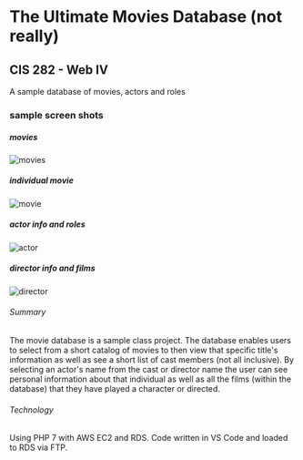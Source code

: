 # The Ultimate Movies Database (not really)
## CIS 282 - Web IV

A sample database of movies, actors and roles

### sample screen shots

##### movies
![movies](https://user-images.githubusercontent.com/3731127/53783357-d3de5e80-3ed6-11e9-929b-5caee4f9a8ad.PNG)

##### individual movie
![movie](https://user-images.githubusercontent.com/3731127/53783387-f8d2d180-3ed6-11e9-84d9-770afcf0ae20.PNG)

##### actor info and roles
![actor](https://user-images.githubusercontent.com/3731127/53783411-1142ec00-3ed7-11e9-8463-221d91f4303f.PNG)

##### director info and films
![director](https://user-images.githubusercontent.com/3731127/53783415-1dc74480-3ed7-11e9-99ee-c46c18fc897a.PNG)

###### Summary
The movie database is a sample class project.  The database enables users to select from a short catalog of movies to then view that specific title's information as well as see a short list of cast members (not all inclusive).  By selecting an actor's name from the cast or director name the user can see personal information about that individual as well as all the films (within the database) that they have played a character or directed.

###### Technology
Using PHP 7 with AWS EC2 and RDS.  Code written in VS Code and loaded to RDS via FTP.
